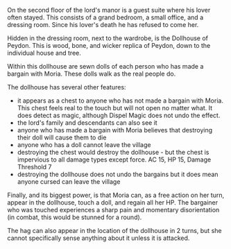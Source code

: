 On the second floor of the lord's manor is a guest suite where his lover often stayed. This consists of a grand bedroom, a small office, and a dressing room. Since his lover's death he has refused to come her.

Hidden in the dressing room, next to the wardrobe, is the Dollhouse of Peydon. This is wood, bone, and wicker replica of Peydon, down to the individual house and tree. 

Within this dollhouse are sewn dolls of each person who has made a bargain with Moria. These dolls walk as the real people do.

The dollhouse has several other features:
- it appears as a chest to anyone who has not made a bargain with Moria. This chest feels real to the touch but will not open no matter what. It does detect as magic, although Dispel Magic does not undo the effect.
- the lord's family and descendants can also see it
- anyone who has made a bargain with Moria believes that destroying their doll will cause them to die
- anyone who has a doll cannot leave the village
- destroying the chest would destroy the dollhouse - but the chest is impervious to all damage types except force.  AC 15, HP 15, Damage Threshold 7
- destroying the dollhouse does not undo the bargains but it does mean anyone cursed can leave the village

Finally, and its biggest power, is that Moria can, as a free action on her turn, appear in the dollhouse, touch a doll, and regain all her HP. The bargainer who was touched experiences a sharp pain and momentary disorientation (in combat, this would be stunned for a round).

The hag can also appear in the location of the dollhouse in 2 turns, but she cannot specifically sense anything about it unless it is attacked.